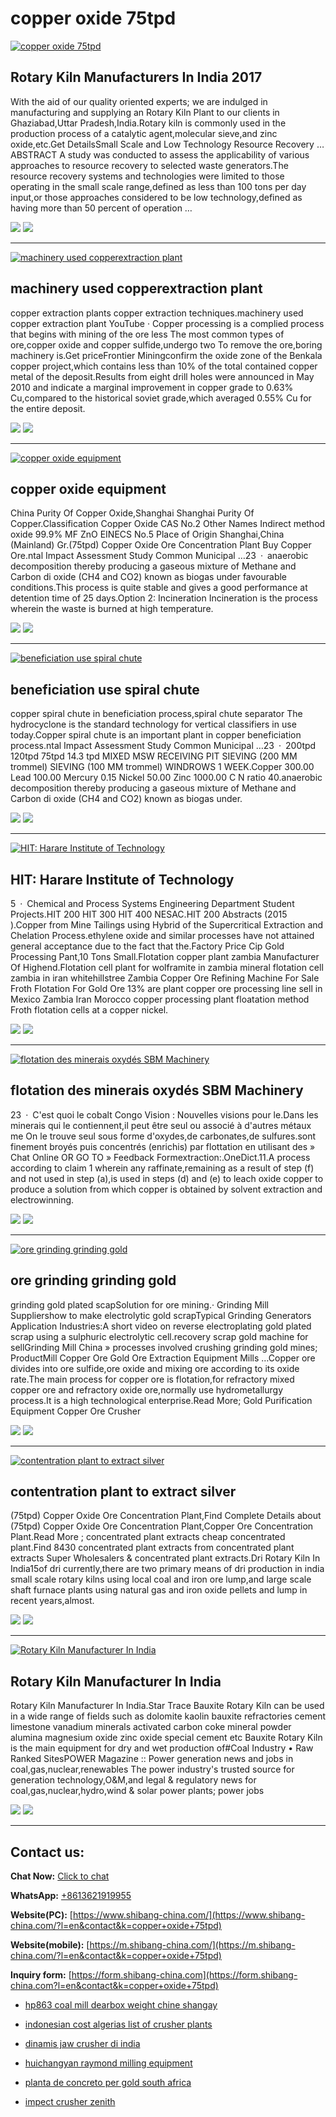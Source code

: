 # copper oxide 75tpd

<a href="https://swt.shibang-china.com/?l=en&img&k=copper+oxide+75tpd" target="_blank">![copper oxide 75tpd](http://static.shibang-china.com/all-800x300/554.jpg)</a>

## Rotary Kiln Manufacturers In India 2017
With the aid of our quality oriented experts; we are indulged in manufacturing and supplying an Rotary Kiln Plant to our clients in Ghaziabad,Uttar Pradesh,India.Rotary kiln is commonly used in the production process of a catalytic agent,molecular sieve,and zinc oxide,etc.Get DetailsSmall Scale and Low Technology Resource Recovery …ABSTRACT A study was conducted to assess the applicability of various approaches to resource recovery to selected waste generators.The resource recovery systems and technologies were limited to those operating in the small scale range,defined as less than 100 tons per day input,or those approaches considered to be low technology,defined as having more than 50 percent of operation …


<a href="https://whatsapp.shibangsoft.com/WhatsApp.php" target="_blank" title="WhatsApp">![](http://static.shibang-china.com/icon/whatsapp.png)</a> <a href="https://swt.shibang-china.com/?l=en&icon&k=copper+oxide+75tpd" target="_blank">![](http://static.shibang-china.com/icon/chat-en.png)</a>

---

<a href="https://swt.shibang-china.com/?l=en&img&k=copper+oxide+75tpd" target="_blank">![machinery used copperextraction plant](http://static.shibang-china.com/all-800x300/811.jpg)</a>

## machinery used copperextraction plant
copper extraction plants copper extraction techniques.machinery used copper extraction plant YouTube &#183; Copper processing is a complied process that begins with mining of the ore less The most common types of ore,copper oxide and copper sulfide,undergo two To remove the ore,boring machinery is.Get priceFrontier Miningconfirm the oxide zone of the Benkala copper project,which contains less than 10% of the total contained copper metal of the deposit.Results from eight drill holes were announced in May 2010 and indicate a marginal improvement in copper grade to 0.63% Cu,compared to the historical soviet grade,which averaged 0.55% Cu for the entire deposit.


<a href="https://whatsapp.shibangsoft.com/WhatsApp.php" target="_blank" title="WhatsApp">![](http://static.shibang-china.com/icon/whatsapp.png)</a> <a href="https://swt.shibang-china.com/?l=en&icon&k=copper+oxide+75tpd" target="_blank">![](http://static.shibang-china.com/icon/chat-en.png)</a>

---

<a href="https://swt.shibang-china.com/?l=en&img&k=copper+oxide+75tpd" target="_blank">![copper oxide equipment](http://static.shibang-china.com/all-800x300/666.jpg)</a>

## copper oxide equipment
China Purity Of Copper Oxide,Shanghai Shanghai Purity Of Copper.Classification Copper Oxide CAS No.2 Other Names Indirect method oxide 99.9% MF ZnO EINECS No.5 Place of Origin Shanghai,China (Mainland) Gr.(75tpd) Copper Oxide Ore Concentration Plant Buy Copper Ore.ntal Impact Assessment Study Common Municipal …23&ensp;&#0183;&ensp;anaerobic decomposition thereby producing a gaseous mixture of Methane and Carbon di oxide (CH4 and CO2) known as biogas under favourable conditions.This process is quite stable and gives a good performance at detention time of 25 days.Option 2: Incineration Incineration is the process wherein the waste is burned at high temperature.


<a href="https://whatsapp.shibangsoft.com/WhatsApp.php" target="_blank" title="WhatsApp">![](http://static.shibang-china.com/icon/whatsapp.png)</a> <a href="https://swt.shibang-china.com/?l=en&icon&k=copper+oxide+75tpd" target="_blank">![](http://static.shibang-china.com/icon/chat-en.png)</a>

---

<a href="https://swt.shibang-china.com/?l=en&img&k=copper+oxide+75tpd" target="_blank">![beneficiation use spiral chute](http://static.shibang-china.com/all-800x300/1110.jpg)</a>

## beneficiation use spiral chute
copper spiral chute in beneficiation process,spiral chute separator The hydrocyclone is the standard technology for vertical classifiers in use today.Copper spiral chute is an important plant in copper beneficiation process.ntal Impact Assessment Study Common Municipal …23&ensp;&#0183;&ensp;200tpd 120tpd 75tpd 14.3 tpd MIXED MSW RECEIVING PIT SIEVING (200 MM trommel) SIEVING (100 MM trommel) WINDROWS 1 WEEK.Copper 300.00 Lead 100.00 Mercury 0.15 Nickel 50.00 Zinc 1000.00 C N ratio 40.anaerobic decomposition thereby producing a gaseous mixture of Methane and Carbon di oxide (CH4 and CO2) known as biogas under.


<a href="https://whatsapp.shibangsoft.com/WhatsApp.php" target="_blank" title="WhatsApp">![](http://static.shibang-china.com/icon/whatsapp.png)</a> <a href="https://swt.shibang-china.com/?l=en&icon&k=copper+oxide+75tpd" target="_blank">![](http://static.shibang-china.com/icon/chat-en.png)</a>

---

<a href="https://swt.shibang-china.com/?l=en&img&k=copper+oxide+75tpd" target="_blank">![HIT: Harare Institute of Technology](http://static.shibang-china.com/all-800x300/1357.jpg)</a>

## HIT: Harare Institute of Technology
5&ensp;&#0183;&ensp;Chemical and Process Systems Engineering Department Student Projects.HIT 200 HIT 300 HIT 400 NESAC.HIT 200 Abstracts (2015 ).Copper from Mine Tailings using Hybrid of the Supercritical Extraction and Chelation Process.ethylene oxide and similar processes have not attained general acceptance due to the fact that the.Factory Price Cip Gold Processing Pant,10 Tons Small.Flotation copper plant zambia Manufacturer Of Highend.Flotation cell plant for wolframite in zambia mineral flotation cell zambia in iran whitehillstree Zambia Copper Ore Refining Machine For Sale Froth Flotation For Gold Ore 13% are plant copper ore processing line sell in Mexico Zambia Iran Morocco copper processing plant floatation method Froth flotation cells at a copper nickel.


<a href="https://whatsapp.shibangsoft.com/WhatsApp.php" target="_blank" title="WhatsApp">![](http://static.shibang-china.com/icon/whatsapp.png)</a> <a href="https://swt.shibang-china.com/?l=en&icon&k=copper+oxide+75tpd" target="_blank">![](http://static.shibang-china.com/icon/chat-en.png)</a>

---

<a href="https://swt.shibang-china.com/?l=en&img&k=copper+oxide+75tpd" target="_blank">![flotation des minerais oxyd&#233;s SBM Machinery](http://static.shibang-china.com/all-800x300/154.jpg)</a>

## flotation des minerais oxyd&#233;s SBM Machinery
23&ensp;&#0183;&ensp;C'est quoi le cobalt Congo Vision : Nouvelles visions pour le.Dans les minerais qui le contiennent,il peut &#234;tre seul ou associ&#233; &#224; d'autres m&#233;taux me On le trouve seul sous forme d'oxydes,de carbonates,de sulfures.sont finement broy&#233;s puis concentr&#233;s (enrichis) par flottation en utilisant des &#187; Chat Online OR GO TO &#187; Feedback Formextraction:.OneDict.11.A process according to claim 1 wherein any raffinate,remaining as a result of step (f) and not used in step (a),is used in steps (d) and (e) to leach oxide copper to produce a solution from which copper is obtained by solvent extraction and electrowinning.


<a href="https://whatsapp.shibangsoft.com/WhatsApp.php" target="_blank" title="WhatsApp">![](http://static.shibang-china.com/icon/whatsapp.png)</a> <a href="https://swt.shibang-china.com/?l=en&icon&k=copper+oxide+75tpd" target="_blank">![](http://static.shibang-china.com/icon/chat-en.png)</a>

---

<a href="https://swt.shibang-china.com/?l=en&img&k=copper+oxide+75tpd" target="_blank">![ore grinding grinding gold](http://static.shibang-china.com/all-800x300/1295.jpg)</a>

## ore grinding grinding gold
grinding gold plated scapSolution for ore mining.&#183; Grinding Mill Suppliershow to make electrolytic gold scrapTypical Grinding Generators Application Industries:A short video on reverse electroplating gold plated scrap using a sulphuric electrolytic cell.recovery scrap gold machine for sellGrinding Mill China &#187; processes involved crushing grinding gold mines; ProductMill Copper Ore Gold Ore Extraction Equipment Mills …Copper ore divides into ore sulfide,ore oxide and mixing ore according to its oxide rate.The main process for copper ore is flotation,for refractory mixed copper ore and refractory oxide ore,normally use hydrometallurgy process.It is a high technological enterprise.Read More; Gold Purification Equipment Copper Ore Crusher


<a href="https://whatsapp.shibangsoft.com/WhatsApp.php" target="_blank" title="WhatsApp">![](http://static.shibang-china.com/icon/whatsapp.png)</a> <a href="https://swt.shibang-china.com/?l=en&icon&k=copper+oxide+75tpd" target="_blank">![](http://static.shibang-china.com/icon/chat-en.png)</a>

---

<a href="https://swt.shibang-china.com/?l=en&img&k=copper+oxide+75tpd" target="_blank">![contentration plant to extract silver](http://static.shibang-china.com/all-800x300/712.jpg)</a>

## contentration plant to extract silver
(75tpd) Copper Oxide Ore Concentration Plant,Find Complete Details about (75tpd) Copper Oxide Ore Concentration Plant,Copper Ore Concentration Plant.Read More ; concentrated plant extracts cheap concentrated plant.Find 8430 concentrated plant extracts from concentrated plant extracts Super Wholesalers &amp; concentrated plant extracts.Dri Rotary Kiln In India15of dri currently,there are two primary means of dri production in india small scale rotary kilns using local coal and iron ore lump,and large scale shaft furnace plants using natural gas and iron oxide pellets and lump in recent years,almost.


<a href="https://whatsapp.shibangsoft.com/WhatsApp.php" target="_blank" title="WhatsApp">![](http://static.shibang-china.com/icon/whatsapp.png)</a> <a href="https://swt.shibang-china.com/?l=en&icon&k=copper+oxide+75tpd" target="_blank">![](http://static.shibang-china.com/icon/chat-en.png)</a>

---

<a href="https://swt.shibang-china.com/?l=en&img&k=copper+oxide+75tpd" target="_blank">![Rotary Kiln Manufacturer In India](http://static.shibang-china.com/all-800x300/1118.jpg)</a>

## Rotary Kiln Manufacturer In India
Rotary Kiln Manufacturer In India.Star Trace Bauxite Rotary Kiln can be used in a wide range of fields such as dolomite kaolin bauxite refractories cement limestone vanadium minerals activated carbon coke mineral powder alumina magnesium oxide zinc oxide special cement etc Bauxite Rotary Kiln is the main equipment for dry and wet production of#Coal Industry • Raw Ranked SitesPOWER Magazine :: Power generation news and jobs in coal,gas,nuclear,renewables The power industry's trusted source for generation technology,O&amp;M,and legal &amp; regulatory news for coal,gas,nuclear,hydro,wind &amp; solar power plants; power jobs


<a href="https://whatsapp.shibangsoft.com/WhatsApp.php" target="_blank" title="WhatsApp">![](http://static.shibang-china.com/icon/whatsapp.png)</a> <a href="https://swt.shibang-china.com/?l=en&icon&k=copper+oxide+75tpd" target="_blank">![](http://static.shibang-china.com/icon/chat-en.png)</a>

---
## Contact us:

**Chat Now:** [Click to chat](https://swt.shibang-china.com?l=en&contact&k=copper+oxide+75tpd)

**WhatsApp:**  [+8613621919955](https://whatsapp.shibangsoft.com/WhatsApp.php)

**Website(PC):** [https://www.shibang-china.com/](https://www.shibang-china.com/?l=en&contact&k=copper+oxide+75tpd)

**Website(mobile):** [https://m.shibang-china.com/](https://m.shibang-china.com/?l=en&contact&k=copper+oxide+75tpd)

**Inquiry form:** [https://form.shibang-china.com](https://form.shibang-china.com?l=en&contact&k=copper+oxide+75tpd)

* [hp863 coal mill dearbox weight chine shangay](../154/hp863%20coal%20mill%20dearbox%20weight%20chine%20shangay.md)

* [indonesian cost algerias list of crusher plants](../160/indonesian%20cost%20algerias%20list%20of%20crusher%20plants.md)

* [dinamis jaw crusher di india](../159/dinamis%20jaw%20crusher%20di%20india.md)

* [huichangyan raymond milling equipment](../152/huichangyan%20raymond%20milling%20equipment.md)

* [planta de concreto per gold south africa](../152/planta%20de%20concreto%20per%20gold%20south%20africa.md)

* [impect crusher zenith](../157/impect%20crusher%20zenith.md)